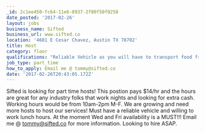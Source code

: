 ```yaml
---
_id: 2c1ee450-fc64-11e6-8937-2f80f50f0258
date_posted: '2017-02-26'
layout: jobs
business_name: Sifted
business_url: www.sifted.co
location: '4601 E Cesar Chavez, Austin TX 78702'
title: Host
category: floor
qualifications: "Reliable Vehicle as you will have to transport food from time to time \r\nFood Handlers (we will reimburse if you do not currently have one)\r\nWed and Fri availability"
job_type: part_time
how_to_apply: Email me @ tommy@sifted.co
date: '2017-02-26T20:43:05.172Z'
---
```

Sifted is looking for part time hosts! This postion pays $14/hr and the hours are great for any industry folks that work nights and looking for extra cash. Working hours would be from 10am-2pm M-F. We are growing and need more hosts to host our services! Must have a reliable vehicle and willing to work lunch hours. At the moment Wed and Fri availability is a MUST!!! Email me @ tommy@sifted.co for more information. Looking to hire ASAP.

